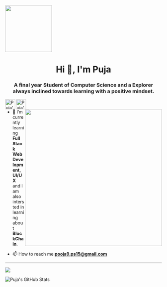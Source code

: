 
<h4><img src="https://camo.githubusercontent.com/f753f9ba5f9bf387655f29e59de128b7ceba29a6a5a59113c789ccd4ca944d32/68747470733a2f2f74686570726163746963616c6465762e73332e616d617a6f6e6177732e636f6d2f75706c6f6164732f757365722f70726f66696c655f696d6167652f33313034372f61663135336364362d393939342d346136382d383366342d3864646633653133663062662e6a7067" alt="" width="150"> </h4>
<h1 align="center">Hi 👋, I'm Puja</h1>
<h3 align="center">A final year Student of Computer Science and a Explorer always inclined towards learning with a positive mindset.
</h3>

<a href="https://www.linkedin.com/in/kumari-puja99/">
  <img align="left" alt="Puja's's LinkedIn" width="32px" src="https://cdn.jsdelivr.net/npm/simple-icons@v3/icons/linkedin.svg" />
</a>

<a href="https://twitter.com/PoojaSi80840634">
  <img align="left" alt="Puja's Twitter" width="32px" src="https://cdn.jsdelivr.net/npm/simple-icons@3.2.0/icons/twitter.svg" />
</a>

<img src="https://miro.medium.com/max/1600/0*K2WLMTExLyida7OR.gif" width="440" align='right'>

<br/>

- 🌱 I’m currently learning **Full Stack Web Development,** **UI/UX** and I am also intersted in learning about **BlockChain**. 

- 📫 How to reach me **pooja9.ps15@gmail.com**

------
<IMG SRC="https://github-readme-stats.vercel.app/api/top-langs/?username=Puja-Kumari-909&theme=blue-green&&layout=compact">
 
 <br/> 
  
![Puja's GitHub Stats](https://github-readme-stats.vercel.app/api?username=Puja-Kumari-909&hide=[%22issues%22,%22contribs%22]&show_icons=true&title_color=fff&icon_color=79ff97&text_color=9f9f9f&bg_color=151515)
  
